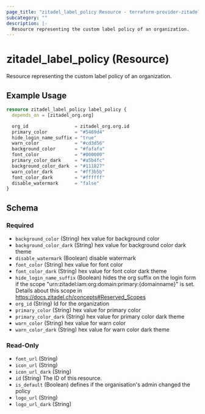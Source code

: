 ```yaml
---
page_title: "zitadel_label_policy Resource - terraform-provider-zitadel"
subcategory: ""
description: |-
  Resource representing the custom label policy of an organization.
---
```


# zitadel_label_policy (Resource)

Resource representing the custom label policy of an organization.

## Example Usage

```terraform
resource zitadel_label_policy label_policy {
  depends_on = [zitadel_org.org]

  org_id                 = zitadel_org.org.id
  primary_color          = "#5469d4"
  hide_login_name_suffix = "true"
  warn_color             = "#cd3d56"
  background_color       = "#fafafa"
  font_color             = "#000000"
  primary_color_dark     = "#a5b4fc"
  background_color_dark  = "#111827"
  warn_color_dark        = "#ff3b5b"
  font_color_dark        = "#ffffff"
  disable_watermark      = "false"
}
```

<!-- schema generated by tfplugindocs -->
## Schema

### Required

- `background_color` (String) hex value for background color
- `background_color_dark` (String) hex value for background color dark theme
- `disable_watermark` (Boolean) disable watermark
- `font_color` (String) hex value for font color
- `font_color_dark` (String) hex value for font color dark theme
- `hide_login_name_suffix` (Boolean) hides the org suffix on the login form if the scope "urn:zitadel:iam:org:domain:primary:{domainname}" is set. Details about this scope in https://docs.zitadel.ch/concepts#Reserved_Scopes
- `org_id` (String) Id for the organization
- `primary_color` (String) hex value for primary color
- `primary_color_dark` (String) hex value for primary color dark theme
- `warn_color` (String) hex value for warn color
- `warn_color_dark` (String) hex value for warn color dark theme

### Read-Only

- `font_url` (String)
- `icon_url` (String)
- `icon_url_dark` (String)
- `id` (String) The ID of this resource.
- `is_default` (Boolean) defines if the organisation's admin changed the policy
- `logo_url` (String)
- `logo_url_dark` (String)
